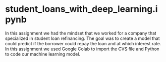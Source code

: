# student_loans_with_deep_learning.ipynb
In this assignment we had the mindset that we worked for a company that specialized in student loan refinancing. The goal was to create a model that could predict if the borrower could repay the loan and at which interest rate. In this assignment we used Google Colab to import the CVS file and Python to code our machine learning model. 
